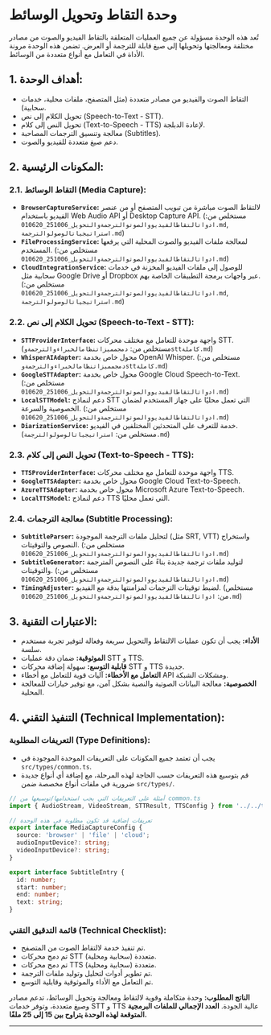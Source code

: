 # وحدة التقاط وتحويل الوسائط

تُعد هذه الوحدة مسؤولة عن جميع العمليات المتعلقة بالتقاط الفيديو والصوت من مصادر مختلفة ومعالجتها وتحويلها إلى صيغ قابلة للترجمة أو العرض. تضمن هذه الوحدة مرونة الأداة في التعامل مع أنواع متعددة من الوسائط.

## 1. أهداف الوحدة:

*   التقاط الصوت والفيديو من مصادر متعددة (مثل المتصفح، ملفات محلية، خدمات سحابية).
*   تحويل الكلام إلى نص (Speech-to-Text - STT).
*   تحويل النص إلى كلام (Text-to-Speech - TTS) لإعادة الدبلجة.
*   معالجة وتنسيق الترجمات المصاحبة (Subtitles).
*   دعم صيغ متعددة للفيديو والصوت.

## 2. المكونات الرئيسية:

### 2.1. التقاط الوسائط (Media Capture):

*   **`BrowserCaptureService`:** لالتقاط الصوت مباشرة من تبويب المتصفح أو من عنصر الفيديو باستخدام Web Audio API أو Desktop Capture API. (مستخلص من: `ادواتالتقاطالفيديووالصوتوالترجمةوالتحويل_251006_010620.md`, `استراتيجياتالوصولوالترجمة.md`)
*   **`FileProcessingService`:** لمعالجة ملفات الفيديو والصوت المحلية التي يرفعها المستخدم. (مستخلص من: `ادواتالتقاطالفيديووالصوتوالترجمةوالتحويل_251006_010620.md`)
*   **`CloudIntegrationService`:** للوصول إلى ملفات الفيديو المخزنة في خدمات سحابية مثل Google Drive أو Dropbox عبر واجهات برمجة التطبيقات الخاصة بهم. (مستخلص من: `ادواتالتقاطالفيديووالصوتوالترجمةوالتحويل_251006_010620.md`, `استراتيجياتالوصولوالترجمة.md`)

### 2.2. تحويل الكلام إلى نص (Speech-to-Text - STT):

*   **`STTProviderInterface`:** واجهة موحدة للتعامل مع مختلف محركات STT. (مستخلص من: `دمجمميزاتنظامالخبراءوالترجمةوsttكاملة.md`)
*   **`WhisperAIAdapter`:** محول خاص بخدمة OpenAI Whisper. (مستخلص من: `دمجمميزاتنظامالخبراءوالترجمةوsttكاملة.md`)
*   **`GoogleSTTAdapter`:** محول خاص بخدمة Google Cloud Speech-to-Text. (مستخلص من: `ادواتالتقاطالفيديووالصوتوالترجمةوالتحويل_251006_010620.md`)
*   **`LocalSTTModel`:** دعم لنماذج STT التي تعمل محليًا على جهاز المستخدم لضمان الخصوصية والسرعة. (مستخلص من: `ادواتالتقاطالفيديووالصوتوالترجمةوالتحويل_251006_010620.md`)
*   **`DiarizationService`:** خدمة للتعرف على المتحدثين المختلفين في الفيديو. (مستخلص من: `استراتيجياتالوصولوالترجمة.md`)

### 2.3. تحويل النص إلى كلام (Text-to-Speech - TTS):

*   **`TTSProviderInterface`:** واجهة موحدة للتعامل مع مختلف محركات TTS.
*   **`GoogleTTSAdapter`:** محول خاص بخدمة Google Cloud Text-to-Speech.
*   **`AzureTTSAdapter`:** محول خاص بخدمة Microsoft Azure Text-to-Speech.
*   **`LocalTTSModel`:** دعم لنماذج TTS التي تعمل محليًا.

### 2.4. معالجة الترجمات (Subtitle Processing):

*   **`SubtitleParser`:** لتحليل ملفات الترجمة الموجودة (مثل SRT, VTT) واستخراج النصوص والتوقيتات. (مستخلص من: `ادواتالتقاطالفيديووالصوتوالترجمةوالتحويل_251006_010620.md`)
*   **`SubtitleGenerator`:** لتوليد ملفات ترجمة جديدة بناءً على النصوص المترجمة والتوقيتات. (مستخلص من: `ادواتالتقاطالفيديووالصوتوالترجمةوالتحويل_251006_010620.md`)
*   **`TimingAdjuster`:** لضبط توقيتات الترجمات لمزامنتها بدقة مع الفيديو. (مستخلص من: `ادواتالتقاطالفيديووالصوتوالترجمةوالتحويل_251006_010620.md`)

## 3. الاعتبارات التقنية:

*   **الأداء:** يجب أن تكون عمليات الالتقاط والتحويل سريعة وفعالة لتوفير تجربة مستخدم سلسة.
*   **الموثوقية:** ضمان دقة عمليات STT و TTS.
*   **قابلية التوسع:** سهولة إضافة محركات STT و TTS جديدة.
*   **التعامل مع الأخطاء:** آليات قوية للتعامل مع أخطاء API ومشكلات الشبكة.
*   **الخصوصية:** معالجة البيانات الصوتية والنصية بشكل آمن، مع توفير خيارات للمعالجة المحلية.

## 4. التنفيذ التقني (Technical Implementation):

### التعريفات المطلوبة (Type Definitions):

*   يجب أن تعتمد جميع المكونات على التعريفات الموحدة الموجودة في `src/types/common.ts`.
*   قم بتوسيع هذه التعريفات حسب الحاجة لهذه المرحلة، مع إضافة أي أنواع جديدة ضرورية في ملفات أنواع مخصصة ضمن `src/types/`.

```typescript
// أمثلة على التعريفات التي يجب استخدامها/توسيعها من common.ts
import { AudioStream, VideoStream, STTResult, TTSConfig } from '../../types/common';

// تعريفات إضافية قد تكون مطلوبة في هذه الوحدة
export interface MediaCaptureConfig {
  source: 'browser' | 'file' | 'cloud';
  audioInputDevice?: string;
  videoInputDevice?: string;
}

export interface SubtitleEntry {
  id: number;
  start: number;
  end: number;
  text: string;
}
```

### قائمة التدقيق التقني (Technical Checklist):

*   تم تنفيذ خدمة لالتقاط الصوت من المتصفح.
*   تم دمج محركات STT متعددة (سحابية ومحلية).
*   تم دمج محركات TTS متعددة (سحابية ومحلية).
*   تم تطوير أدوات لتحليل وتوليد ملفات الترجمة.
*   تم التعامل مع الأداء والموثوقية وقابلية التوسع.

**الناتج المطلوب:** وحدة متكاملة وقوية لالتقاط ومعالجة وتحويل الوسائط، تدعم مصادر وصيغ متعددة، وتوفر خدمات STT و TTS عالية الجودة. **العدد الإجمالي للملفات البرمجية المتوقعة لهذه الوحدة يتراوح بين 15 إلى 25 ملفًا.**

---
